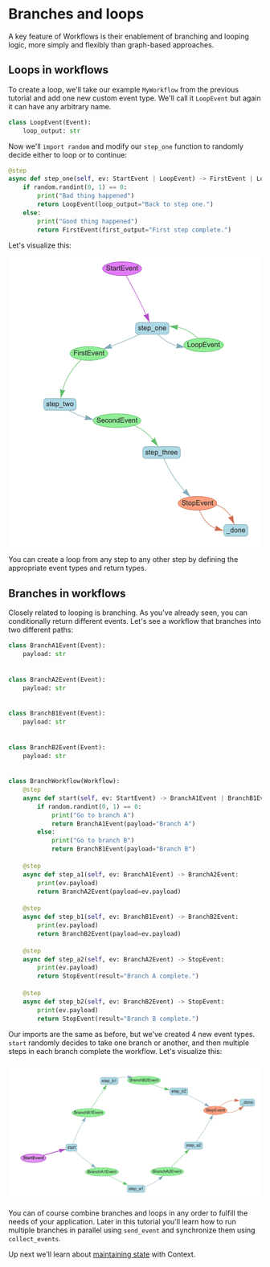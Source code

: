 # Branches and loops

A key feature of Workflows is their enablement of branching and looping logic, more simply and flexibly than graph-based approaches.

## Loops in workflows

To create a loop, we'll take our example `MyWorkflow` from the previous tutorial and add one new custom event type. We'll call it `LoopEvent` but again it can have any arbitrary name.

```python
class LoopEvent(Event):
    loop_output: str
```

Now we'll `import random` and modify our `step_one` function to randomly decide either to loop or to continue:

```python
@step
async def step_one(self, ev: StartEvent | LoopEvent) -> FirstEvent | LoopEvent:
    if random.randint(0, 1) == 0:
        print("Bad thing happened")
        return LoopEvent(loop_output="Back to step one.")
    else:
        print("Good thing happened")
        return FirstEvent(first_output="First step complete.")
```

Let's visualize this:

![A simple loop](./loop.png)

You can create a loop from any step to any other step by defining the appropriate event types and return types.

## Branches in workflows

Closely related to looping is branching. As you've already seen, you can conditionally return different events. Let's see a workflow that branches into two different paths:

```python
class BranchA1Event(Event):
    payload: str


class BranchA2Event(Event):
    payload: str


class BranchB1Event(Event):
    payload: str


class BranchB2Event(Event):
    payload: str


class BranchWorkflow(Workflow):
    @step
    async def start(self, ev: StartEvent) -> BranchA1Event | BranchB1Event:
        if random.randint(0, 1) == 0:
            print("Go to branch A")
            return BranchA1Event(payload="Branch A")
        else:
            print("Go to branch B")
            return BranchB1Event(payload="Branch B")

    @step
    async def step_a1(self, ev: BranchA1Event) -> BranchA2Event:
        print(ev.payload)
        return BranchA2Event(payload=ev.payload)

    @step
    async def step_b1(self, ev: BranchB1Event) -> BranchB2Event:
        print(ev.payload)
        return BranchB2Event(payload=ev.payload)

    @step
    async def step_a2(self, ev: BranchA2Event) -> StopEvent:
        print(ev.payload)
        return StopEvent(result="Branch A complete.")

    @step
    async def step_b2(self, ev: BranchB2Event) -> StopEvent:
        print(ev.payload)
        return StopEvent(result="Branch B complete.")
```

Our imports are the same as before, but we've created 4 new event types. `start` randomly decides to take one branch or another, and then multiple steps in each branch complete the workflow. Let's visualize this:

![A simple branch](./branching.png)

You can of course combine branches and loops in any order to fulfill the needs of your application. Later in this tutorial you'll learn how to run multiple branches in parallel using `send_event` and synchronize them using `collect_events`.

Up next we'll learn about [maintaining state](state.md) with Context.

